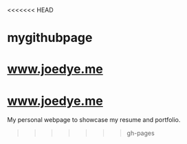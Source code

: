 <<<<<<< HEAD
# mygithubpage

www.joedye.me
=======
# www.joedye.me
My personal webpage to showcase my resume and portfolio.
>>>>>>> gh-pages
